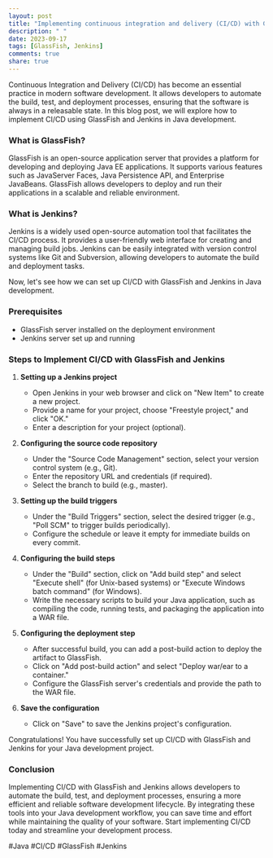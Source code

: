 ```yaml
---
layout: post
title: "Implementing continuous integration and delivery (CI/CD) with GlassFish and Jenkins in Java development"
description: " "
date: 2023-09-17
tags: [GlassFish, Jenkins]
comments: true
share: true
---
```


Continuous Integration and Delivery (CI/CD) has become an essential practice in modern software development. It allows developers to automate the build, test, and deployment processes, ensuring that the software is always in a releasable state. In this blog post, we will explore how to implement CI/CD using GlassFish and Jenkins in Java development.

### What is GlassFish?

GlassFish is an open-source application server that provides a platform for developing and deploying Java EE applications. It supports various features such as JavaServer Faces, Java Persistence API, and Enterprise JavaBeans. GlassFish allows developers to deploy and run their applications in a scalable and reliable environment.

### What is Jenkins?

Jenkins is a widely used open-source automation tool that facilitates the CI/CD process. It provides a user-friendly web interface for creating and managing build jobs. Jenkins can be easily integrated with version control systems like Git and Subversion, allowing developers to automate the build and deployment tasks.

Now, let's see how we can set up CI/CD with GlassFish and Jenkins in Java development.

### Prerequisites

- GlassFish server installed on the deployment environment
- Jenkins server set up and running

### Steps to Implement CI/CD with GlassFish and Jenkins

1. **Setting up a Jenkins project**

   - Open Jenkins in your web browser and click on "New Item" to create a new project.
   - Provide a name for your project, choose "Freestyle project," and click "OK."
   - Enter a description for your project (optional).

2. **Configuring the source code repository**

   - Under the "Source Code Management" section, select your version control system (e.g., Git).
   - Enter the repository URL and credentials (if required).
   - Select the branch to build (e.g., master).

3. **Setting up the build triggers**

   - Under the "Build Triggers" section, select the desired trigger (e.g., "Poll SCM" to trigger builds periodically).
   - Configure the schedule or leave it empty for immediate builds on every commit.

4. **Configuring the build steps**

   - Under the "Build" section, click on "Add build step" and select "Execute shell" (for Unix-based systems) or "Execute Windows batch command" (for Windows).
   - Write the necessary scripts to build your Java application, such as compiling the code, running tests, and packaging the application into a WAR file.

5. **Configuring the deployment step**

   - After successful build, you can add a post-build action to deploy the artifact to GlassFish.
   - Click on "Add post-build action" and select "Deploy war/ear to a container."
   - Configure the GlassFish server's credentials and provide the path to the WAR file.

6. **Save the configuration**

   - Click on "Save" to save the Jenkins project's configuration.

Congratulations! You have successfully set up CI/CD with GlassFish and Jenkins for your Java development project. 

### Conclusion

Implementing CI/CD with GlassFish and Jenkins allows developers to automate the build, test, and deployment processes, ensuring a more efficient and reliable software development lifecycle. By integrating these tools into your Java development workflow, you can save time and effort while maintaining the quality of your software. Start implementing CI/CD today and streamline your development process.

#Java #CI/CD #GlassFish #Jenkins